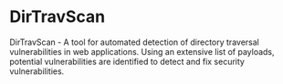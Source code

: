 # DirTravScan
DirTravScan - A tool for automated detection of directory traversal vulnerabilities in web applications. Using an extensive list of payloads, potential vulnerabilities are identified to detect and fix security vulnerabilities.
